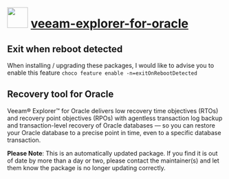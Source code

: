 # <img src="https://cdn.jsdelivr.net/gh/mkevenaar/chocolatey-packages@d2b72044aa2db02988a4b0cf809ad1ea309f4d0c/icons/veeam-explorer-for-oracle.png" width="48" height="48"/> [veeam-explorer-for-oracle](https://community.chocolatey.org/packages/veeam-explorer-for-oracle)

## Exit when reboot detected

When installing / upgrading these packages, I would like to advise you to enable this feature `choco feature enable -n=exitOnRebootDetected`

## Recovery tool for Oracle

Veeam® Explorer™ for Oracle delivers low recovery time objectives (RTOs) and recovery point objectives (RPOs) with agentless transaction log backup and transaction-level recovery of Oracle databases — so you can restore your Oracle database to a precise point in time, even to a specific database transaction.

**Please Note**: This is an automatically updated package. If you find it is
out of date by more than a day or two, please contact the maintainer(s) and
let them know the package is no longer updating correctly.
